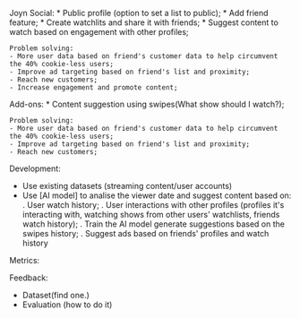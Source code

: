 Joyn Social:
    * Public profile (option to set a list to public);
    * Add friend feature;
    * Create watchlits and share it with friends;
    * Suggest content to watch based on engagement with other profiles;

    Problem solving:
    - More user data based on friend's customer data to help circumvent the 40% cookie-less users;
    - Improve ad targeting based on friend's list and proximity;
    - Reach new customers;
    - Increase engagement and promote content;



Add-ons:
    * Content suggestion using swipes(What show should I watch?);

    Problem solving:
    - More user data based on friend's customer data to help circumvent the 40% cookie-less users;
    - Improve ad targeting based on friend's list and proximity;
    - Reach new customers;

Development:
- Use existing datasets (streaming content/user accounts)                      
- Use [AI model] to analise the viewer date and suggest content based on:
    . User watch history;
    . User interactions with other profiles (profiles it's interacting with, watching shows from other users' watchlists, friends watch history);
    . Train the AI model generate suggestions based on the swipes history;
    . Suggest ads based on friends' profiles and watch history


Metrics:



Feedback:
- Dataset(find one.)
- Evaluation (how to do it)